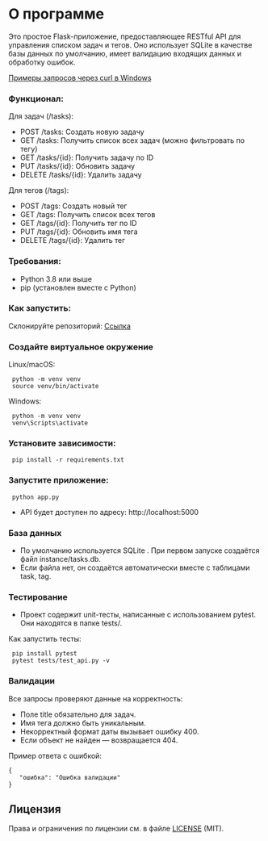 # О программе
Это простое Flask-приложение, предоставляющее RESTful API для управления списком задач и тегов. Оно использует SQLite в качестве базы данных по умолчанию, имеет валидацию входящих данных и обработку ошибок.

[Примеры запросов через curl в Windows](Query_Examples.md)

### Функционал:

Для задач (/tasks):
- POST /tasks: Создать новую задачу
- GET /tasks: Получить список всех задач (можно фильтровать по тегу)
- GET /tasks/{id}: Получить задачу по ID
- PUT /tasks/{id}: Обновить задачу
- DELETE /tasks/{id}: Удалить задачу
  
Для тегов (/tags):
- POST /tags: Создать новый тег
- GET /tags: Получить список всех тегов
- GET /tags/{id}: Получить тег по ID
- PUT /tags/{id}: Обновить имя тега
- DELETE /tags/{id}: Удалить тег

### Требования:
- Python 3.8 или выше
- pip (установлен вместе с Python)

### Как запустить:

 Склонируйте репозиторий: 
 [Ссылка](https://github.com/KinLab666/Test_Programm.git)

### Создайте виртуальное окружение

Linux/macOS:
```
 python -m venv venv
 source venv/bin/activate
```
Windows:
```
 python -m venv venv
 venv\Scripts\activate
```
### Установите зависимости:
```
 pip install -r requirements.txt
```
### Запустите приложение:
```
 python app.py
```
- API будет доступен по адресу: http://localhost:5000

### База данных

- По умолчанию используется SQLite . При первом запуске создаётся файл instance/tasks.db.
- Если файла нет, он создаётся автоматически вместе с таблицами task, tag.


### Тестирование
- Проект содержит unit-тесты, написанные с использованием pytest. Они находятся в папке tests/.

Как запустить тесты:
```
 pip install pytest
 pytest tests/test_api.py -v
```
### Валидации
 Все запросы проверяют данные на корректность:
- Поле title обязательно для задач.
- Имя тега должно быть уникальным.
- Некорректный формат даты вызывает ошибку 400.
- Если объект не найден — возвращается 404.

Пример ответа с ошибкой:
```
{
   "ошибка": "Ошибка валидации"
}
```

## Лицензия

Права и ограничения по лицензии см. в файле [LICENSE](LICENSE.md) (MIT).
